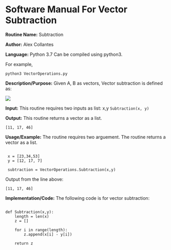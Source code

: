 # Software Manual For Vector Subtraction

**Routine Name:** Subtraction
 
**Author:** Alex Collantes
 
**Language:** Python 3.7 Can be compiled using python3.

For example,

`python3 VectorOperations.py`

**Description/Purpose:** Given A, B as vectors, Vector subtraction is defined as:

![](http://mathworld.wolfram.com/images/equations/VectorDifference/NumberedEquation1.gif)

**Input:** This routine requires two inputs as list: x,y
`Subtraction(x, y)`

**Output:** This routine returns a vector as a list.
```
[11, 17, 46]
```

**Usage/Example:** The routine requires two arguement. The routine returns a vector as a list.
```python3

 x = [23,34,53]
 y = [12, 17, 7]

 subtraction = VectorOperations.Subtraction(x,y)
 ```
Output from the line above:

`[11, 17, 46]`

**Implementation/Code:** The following code is for vector subtraction:

```python3 

def Subtraction(x,y):
    length = len(x)
    z = []

    for i in range(length):
        z.append(x[i] - y[i])

    return z


```
